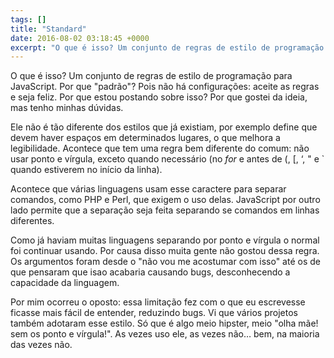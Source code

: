 ```yaml
---
tags: []
title: "Standard"
date: 2016-08-02 03:18:45 +0000
excerpt: "O que é isso? Um conjunto de regras de estilo de programação para JavaScript. Por que \"padrão\"? Pois não há configurações: aceite as regras..."
---
```


O que é isso? Um conjunto de regras de estilo de programação para JavaScript. Por que "padrão"? Pois não há configurações: aceite as regras e seja feliz. Por que estou postando sobre isso? Por que gostei da ideia, mas tenho minhas dúvidas.

Ele não é tão diferente dos estilos que já existiam, por exemplo define que devem haver espaços em determinados lugares, o que melhora a legibilidade. Acontece que tem uma regra bem diferente do comum: não usar ponto e vírgula, exceto quando necessário (no *for* e antes de (, [, ‘, " e ` quando estiverem no início da linha).

Acontece que várias linguagens usam esse caractere para separar comandos, como PHP e Perl, que exigem o uso delas. JavaScript por outro lado permite que a separação seja feita separando se comandos em linhas diferentes.

Como já haviam muitas linguagens separando por ponto e vírgula o normal foi continuar usando. Por causa disso muita gente não gostou dessa regra. Os argumentos foram desde o "não vou me acostumar com isso" até os de que pensaram que isao acabaria causando bugs, desconhecendo a capacidade da linguagem.

Por mim ocorreu o oposto: essa limitação fez com o que eu escrevesse ficasse mais fácil de entender, reduzindo bugs. Vi que vários projetos também adotaram esse estilo. Só que é algo meio hipster, meio "olha mãe! sem os ponto e vírgula!". As vezes uso ele, as vezes não… bem, na maioria das vezes não.